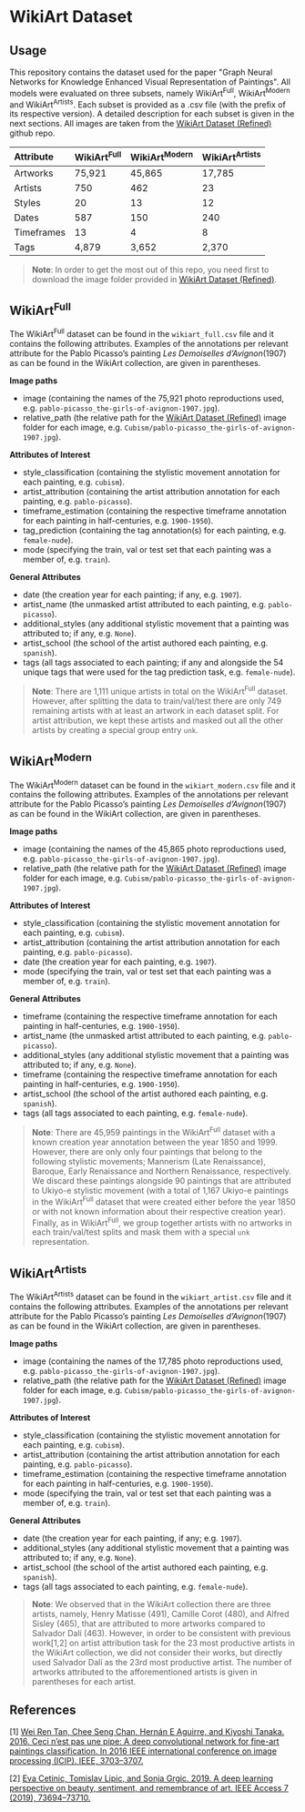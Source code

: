 WikiArt Dataset
====

## Usage

This repository contains the dataset used for the paper "Graph Neural Networks for Knowledge Enhanced Visual Representation of Paintings". All models were evaluated on three subsets, namely WikiArt<sup>Full</sup>, WikiArt<sup>Modern</sup> and WikiArt<sup>Artists</sup>. Each subset is provided as a .csv file (with the prefix of its respective version). A detailed description for each subset is given in the next sections. All images are taken from the [WikiArt Dataset (Refined)](https://github.com/cs-chan/ArtGAN/tree/master/WikiArt%20Dataset) github repo.


| Attribute  | WikiArt<sup>Full</sup> | WikiArt<sup>Modern</sup> | WikiArt<sup>Artists</sup> |
|:-|:-|:-|:-|
| Artworks   | 75,921                         | 45,865                           | 17,785                            |
| Artists    | 750                           | 462                             | 23                               |
| Styles     | 20                            | 13                              | 12                               |
| Dates      | 587                           | 150                             | 240                              |
| Timeframes | 13                            | 4                               | 8                                |
| Tags       | 4,879                          | 3,652                            | 2,370                             |



> **Note**: In order to get the most out of this repo, you need first to download the image folder provided in [WikiArt Dataset (Refined)](https://github.com/cs-chan/ArtGAN/tree/master/WikiArt%20Dataset).



## WikiArt<sup>Full</sup>

The WikiArt<sup>Full</sup> dataset can be found in the ```wikiart_full.csv``` file and it contains the following attributes. Examples of the annotations per relevant attribute for the Pablo Picasso’s painting *Les Demoiselles d’Avignon*(1907) as can be found in the WikiArt collection, are given in parentheses.

**Image paths**
* image (containing the names of the 75,921 photo reproductions used, e.g. ```pablo-picasso_the-girls-of-avignon-1907.jpg```).
* relative_path (the relative path for the [WikiArt Dataset (Refined)](https://github.com/cs-chan/ArtGAN/tree/master/WikiArt%20Dataset) image folder for each image, e.g. ```Cubism/pablo-picasso_the-girls-of-avignon-1907.jpg```).

**Attributes of Interest**
* style_classification (containing the stylistic movement annotation for each painting, e.g. ```cubism```).
* artist_attribution   (containing the artist attribution annotation for each painting, e.g. ```pablo-picasso```).
* timeframe_estimation (containing the respective timeframe annotation for each painting in half-centuries, e.g. ```1900-1950```).
* tag_prediction (containing the tag annotation(s) for each painting, e.g. ```female-nude```).
* mode (specifying the train, val or test set that each painting was a member of, e.g. ```train```). 

**General Attributes**
* date (the creation year for each painting; if any, e.g. ```1907```).
* artist_name  (the unmasked artist attributed to each painting, e.g. ```pablo-picasso```).
* additional_styles (any additional stylistic movement that a painting was attributed to; if any, e.g. ```None```).
* artist_school  (the school of the artist authored each painting, e.g. ```spanish```).
* tags (all tags associated to each painting; if any and alongside the 54 unique tags that were used for the tag prediction task, e.g. ```female-nude```).

> **Note**: There are 1,111 unique artists in total on the WikiArt<sup>Full</sup> dataset. However, after splitting the data to train/val/test there are only 749 remaining artists with at least an artwork in each dataset split. For artist attribution, we kept these artists and masked out all the other artists by creating a special group entry ```unk```.


## WikiArt<sup>Modern</sup>

The WikiArt<sup>Modern</sup> dataset can be found in the ```wikiart_modern.csv``` file and it contains the following attributes. Examples of the annotations per relevant attribute for the Pablo Picasso’s painting *Les Demoiselles d’Avignon*(1907) as can be found in the WikiArt collection, are given in parentheses.

**Image paths**
* image (containing the names of the 45,865 photo reproductions used, e.g. ```pablo-picasso_the-girls-of-avignon-1907.jpg```).
* relative_path (the relative path for the [WikiArt Dataset (Refined)](https://github.com/cs-chan/ArtGAN/tree/master/WikiArt%20Dataset) image folder for each image, e.g. ```Cubism/pablo-picasso_the-girls-of-avignon-1907.jpg```).

**Attributes of Interest**
* style_classification (containing the stylistic movement annotation for each painting, e.g. ```cubism```).
* artist_attribution   (containing the artist attribution annotation for each painting, e.g. ```pablo-picasso```).
* date (the creation year for each painting, e.g. ```1907```).
* mode (specifying the train, val or test set that each painting was a member of, e.g. ```train```).

**General Attributes**
* timeframe (containing the respective timeframe annotation for each painting in half-centuries, e.g. ```1900-1950```).
* artist_name  (the unmasked artist attributed to each painting, e.g. ```pablo-picasso```).
* additional_styles (any additional stylistic movement that a painting was attributed to; if any, e.g. ```None```).
* timeframe (containing the respective timeframe annotation for each painting in half-centuries, e.g. ```1900-1950```).
* artist_school  (the school of the artist authored each painting, e.g. ```spanish```).
* tags (all tags associated to each painting, e.g. ```female-nude```).

> **Note**: There are 45,959 paintings in the WikiArt<sup>Full</sup> dataset with a known creation year annotation between the year 1850 and 1999. However, there are only only four paintings that belong to the following stylistic movements; Mannerism (Late Renaissance), Baroque, Early Renaissance and Northern Renaissance, respectively. We discard these paintings alongside 90 paintings that are attributed to Ukiyo-e stylistic movement (with a total of 1,167 Ukiyo-e paintings in the WikiArt<sup>Full</sup> dataset that were created either before the year 1850 or with not known information about their respective creation year). Finally, as in WikiArt<sup>Full</sup>, we group together artists with no artworks in each train/val/test splits and mask them with a special ```unk``` representation.


## WikiArt<sup>Artists</sup>

The WikiArt<sup>Artists</sup> dataset can be found in the ```wikiart_artist.csv``` file and it contains the following attributes. Examples of the annotations per relevant attribute for the Pablo Picasso’s painting *Les Demoiselles d’Avignon*(1907) as can be found in the WikiArt collection, are given in parentheses.

**Image paths**
* image (containing the names of the 17,785 photo reproductions used, e.g. ```pablo-picasso_the-girls-of-avignon-1907.jpg```).
* relative_path (the relative path for the [WikiArt Dataset (Refined)](https://github.com/cs-chan/ArtGAN/tree/master/WikiArt%20Dataset) image folder for each image, e.g. ```Cubism/pablo-picasso_the-girls-of-avignon-1907.jpg```).

**Attributes of Interest**
* style_classification (containing the stylistic movement annotation for each painting, e.g. ```cubism```).
* artist_attribution   (containing the artist attribution annotation for each painting, e.g. ```pablo-picasso```).
* timeframe_estimation (containing the respective timeframe annotation for each painting in half-centuries, e.g. ```1900-1950```).
* mode (specifying the train, val or test set that each painting was a member of, e.g. ```train```).

**General Attributes**
* date (the creation year for each painting, if any; e.g. ```1907```).
* additional_styles (any additional stylistic movement that a painting was attributed to; if any, e.g. ```None```).
* artist_school  (the school of the artist authored each painting, e.g. ```spanish```).
* tags (all tags associated to each painting, e.g. ```female-nude```).

> **Note**: We observed that in the WikiArt collection there are three artists, namely, Henry Matisse (491), Camille Corot (480), and Alfred Sisley (465), that are attributed to more artworks compared to Salvador Dalí (463). However, in order to be consistent with previous work[1,2] on artist attribution task for the 23 most productive artists in the WikiArt collection, we did not consider their works, but directly used Salvador Dalí as the 23rd most productive artist. The number of artworks attributed to the afforementioned artists is given in parentheses for each artist.



## References

[1] [Wei Ren Tan, Chee Seng Chan, Hernán E Aguirre, and Kiyoshi Tanaka. 2016. Ceci n’est pas une pipe: A deep convolutional network for fine-art paintings classification. In 2016 IEEE international conference on image processing (ICIP). IEEE, 3703–3707.](https://github.com/cs-chan/ArtGAN/tree/master/ICIP-16)

[2] [Eva Cetinic, Tomislav Lipic, and Sonja Grgic. 2019. A deep learning perspective on beauty, sentiment, and remembrance of art. IEEE Access 7 (2019), 73694–73710.](https://ieeexplore.ieee.org/document/8731853)

